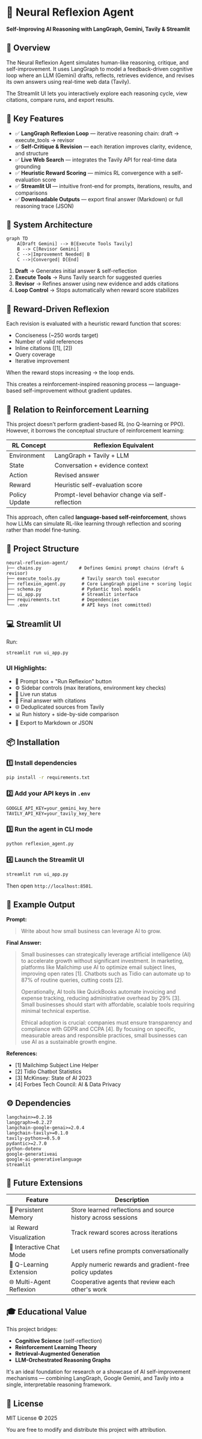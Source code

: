 # 🧠 Neural Reflexion Agent

**Self-Improving AI Reasoning with LangGraph, Gemini, Tavily & Streamlit**

## 🚀 Overview

The Neural Reflexion Agent simulates human-like reasoning, critique, and self-improvement. It uses LangGraph to model a feedback-driven cognitive loop where an LLM (Gemini) drafts, reflects, retrieves evidence, and revises its own answers using real-time web data (Tavily).

The Streamlit UI lets you interactively explore each reasoning cycle, view citations, compare runs, and export results.

## 🧩 Key Features

- ✅ **LangGraph Reflexion Loop** — iterative reasoning chain: draft → execute_tools → revisor
- ✅ **Self-Critique & Revision** — each iteration improves clarity, evidence, and structure
- ✅ **Live Web Search** — integrates the Tavily API for real-time data grounding
- ✅ **Heuristic Reward Scoring** — mimics RL convergence with a self-evaluation score
- ✅ **Streamlit UI** — intuitive front-end for prompts, iterations, results, and comparisons
- ✅ **Downloadable Outputs** — export final answer (Markdown) or full reasoning trace (JSON)

## 🧠 System Architecture

```mermaid
graph TD
    A[Draft Gemini] --> B[Execute Tools Tavily]
    B --> C[Revisor Gemini]
    C -->|Improvement Needed| B
    C -->|Converged| D[End]
```

1. **Draft** → Generates initial answer & self-reflection
2. **Execute Tools** → Runs Tavily search for suggested queries
3. **Revisor** → Refines answer using new evidence and adds citations
4. **Loop Control** → Stops automatically when reward score stabilizes

## 🧮 Reward-Driven Reflexion

Each revision is evaluated with a heuristic reward function that scores:

- Conciseness (~250 words target)
- Number of valid references
- Inline citations ([1], [2])
- Query coverage
- Iterative improvement

When the reward stops increasing → the loop ends.

This creates a reinforcement-inspired reasoning process — language-based self-improvement without gradient updates.

## 🔁 Relation to Reinforcement Learning

This project doesn't perform gradient-based RL (no Q-learning or PPO). However, it borrows the conceptual structure of reinforcement learning:

| RL Concept | Reflexion Equivalent |
|------------|---------------------|
| Environment | LangGraph + Tavily + LLM |
| State | Conversation + evidence context |
| Action | Revised answer |
| Reward | Heuristic self-evaluation score |
| Policy Update | Prompt-level behavior change via self-reflection |

This approach, often called **language-based self-reinforcement**, shows how LLMs can simulate RL-like learning through reflection and scoring rather than model fine-tuning.

## 🧰 Project Structure

```
neural-reflexion-agent/
├── chains.py              # Defines Gemini prompt chains (draft & revisor)
├── execute_tools.py        # Tavily search tool executor
├── reflexion_agent.py      # Core LangGraph pipeline + scoring logic
├── schema.py               # Pydantic tool models
├── ui_app.py               # Streamlit interface
├── requirements.txt        # Dependencies
└── .env                    # API keys (not committed)
```

## 💻 Streamlit UI

Run:

```bash
streamlit run ui_app.py
```

### UI Highlights:

- 🧠 Prompt box + "Run Reflexion" button
- ⚙️ Sidebar controls (max iterations, environment key checks)
- 🔁 Live run status
- 📄 Final answer with citations
- 🌐 Deduplicated sources from Tavily
- 📊 Run history + side-by-side comparison
- 💾 Export to Markdown or JSON

## 📦 Installation

### 1️⃣ Install dependencies

```bash
pip install -r requirements.txt
```

### 2️⃣ Add your API keys in `.env`

```env
GOOGLE_API_KEY=your_gemini_key_here
TAVILY_API_KEY=your_tavily_key_here
```

### 3️⃣ Run the agent in CLI mode

```bash
python reflexion_agent.py
```

### 4️⃣ Launch the Streamlit UI

```bash
streamlit run ui_app.py
```

Then open `http://localhost:8501`.

## 📘 Example Output

**Prompt:**

> Write about how small business can leverage AI to grow.

**Final Answer:**

> Small businesses can strategically leverage artificial intelligence (AI) to accelerate growth without significant investment. In marketing, platforms like Mailchimp use AI to optimize email subject lines, improving open rates [1]. Chatbots such as Tidio can automate up to 87% of routine queries, cutting costs [2].
>
> Operationally, AI tools like QuickBooks automate invoicing and expense tracking, reducing administrative overhead by 29% [3]. Small businesses should start with affordable, scalable tools requiring minimal technical expertise.
>
> Ethical adoption is crucial: companies must ensure transparency and compliance with GDPR and CCPA [4]. By focusing on specific, measurable areas and responsible practices, small businesses can use AI as a sustainable growth engine.

**References:**

- [1] Mailchimp Subject Line Helper
- [2] Tidio Chatbot Statistics
- [3] McKinsey: State of AI 2023
- [4] Forbes Tech Council: AI & Data Privacy

## ⚙️ Dependencies

```
langchain>=0.2.16
langgraph>=0.2.27
langchain-google-genai>=2.0.4
langchain-tavily>=0.1.0
tavily-python>=0.5.0
pydantic>=2.7.0
python-dotenv
google-generativeai
google-ai-generativelanguage
streamlit
```

## 🧩 Future Extensions

| Feature | Description |
|---------|-------------|
| 🧠 Persistent Memory | Store learned reflections and source history across sessions |
| 📊 Reward Visualization | Track reward scores across iterations |
| 💬 Interactive Chat Mode | Let users refine prompts conversationally |
| 🧾 Q-Learning Extension | Apply numeric rewards and gradient-free policy updates |
| 🌐 Multi-Agent Reflexion | Cooperative agents that review each other's work |

## 🎓 Educational Value

This project bridges:

- **Cognitive Science** (self-reflection)
- **Reinforcement Learning Theory**
- **Retrieval-Augmented Generation**
- **LLM-Orchestrated Reasoning Graphs**

It's an ideal foundation for research or a showcase of AI self-improvement mechanisms — combining LangGraph, Google Gemini, and Tavily into a single, interpretable reasoning framework.

## 🧾 License

MIT License © 2025

You are free to modify and distribute this project with attribution.


